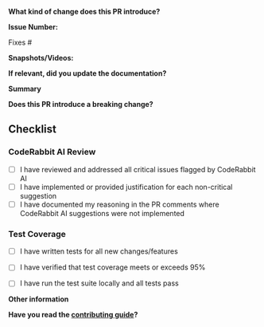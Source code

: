 <!--
This section can be deleted after reading.

We employ the following branching strategy to simplify the development process and to ensure that only stable code is pushed to the `master` branch:

- `develop`: For unstable code: New features and bug fixes.
- `master`: Where the stable production ready code lies. Only security related bugs.

NOTE!!!

ONLY SUBMIT PRS AGAINST OUR `DEVELOP` BRANCH. THE DEFAULT IS `MAIN`, SO YOU WILL HAVE TO MODIFY THIS BEFORE SUBMITTING YOUR PR FOR REVIEW. PRS MADE AGAINST `MAIN` WILL BE CLOSED.

-->

<!--
Thanks for submitting a pull request! Please provide enough information so that others can review your pull request.
-->

**What kind of change does this PR introduce?**

<!-- E.g. a bugfix, feature, refactoring, etc… -->

**Issue Number:**

Fixes #<!--Add related issue number here.-->

**Snapshots/Videos:**

<!--Add snapshots or videos wherever possible.-->

**If relevant, did you update the documentation?**

<!--Add link to Talawa-Docs.-->

**Summary**

<!-- Explain the **motivation** for making this change. What existing problem does the pull request solve? -->
<!-- Try to link to an open issue for more information. -->

**Does this PR introduce a breaking change?**

<!-- If this PR introduces a breaking change, please describe the impact and a migration path for existing applications. -->

## Checklist

### CodeRabbit AI Review
- [ ] I have reviewed and addressed all critical issues flagged by CodeRabbit AI
- [ ] I have implemented or provided justification for each non-critical suggestion
- [ ] I have documented my reasoning in the PR comments where CodeRabbit AI suggestions were not implemented

### Test Coverage
- [ ] I have written tests for all new changes/features
- [ ] I have verified that test coverage meets or exceeds 95%
- [ ] I have run the test suite locally and all tests pass


**Other information**

<!--Add extra information about this PR here-->

**Have you read the [contributing guide](https://github.com/PalisadoesFoundation/talawa-api/blob/master/CONTRIBUTING.md)?**

<!--Yes or No-->
